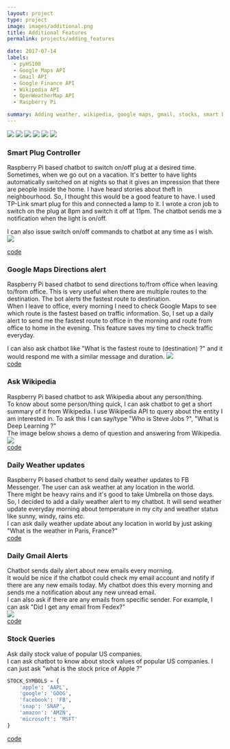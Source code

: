 ```yaml
---
layout: project
type: project
image: images/additional.png
title: Additional Features
permalink: projects/adding_features

date: 2017-07-14
labels:
  - pyHS100
  - Google Maps API
  - Gmail API
  - Google Finance API
  - Wikipedia API
  - OpenWeatherMap API
  - Raspberry Pi

summary: Adding weather, wikipedia, google maps, gmail, stocks, smart bulb features to Raspberry Pi Chat bot.
---
```


<div class="ui small rounded images">
  <img class="ui image" src="../images/bulb.jpg">
  <img class="ui image" src="../images/gmaps.png">
  <img class="ui image" src="../images/gmail.png">
  <img class="ui image" src="../images/wiki.png">
  <img class="ui image" src="../images/weather.jpg">
  <img class="ui image" src="../images/stock.png">
</div>

### Smart Plug Controller
Raspberry Pi based chatbot to switch on/off plug at a desired time.<br/>
Sometimes, when we go out on a vacation. It's better to have lights automatically switched on at nights so that it gives an impression that there are people inside the home. I have heard stories about theft in neighbourhood. So, I thought this would be a good feature to have. I used TP-Link smart plug for this and connected a lamp to it. I wrote a cron job to switch on the plug at 8pm and switch it off at 11pm. The chatbot sends me a notification when the light is on/off.

I can also issue switch on/off commands to chatbot at any time as I wish.<br/>
<img class="ui medium center rounded image" src="../images/plug_alert.png">

[code](https://github.com/arunn314/smartybot/blob/master/plug_handler.py)  


### Google Maps Directions alert
Raspberry Pi based chatbot to send directions to/from office when leaving to/from office. This is very useful when there are multiple routes to the destination. The bot alerts the fastest route to destination.<br/>
When I leave to office, every morning I need to check Google Maps to see which route is the fastest based on traffic information. So, I set up a daily alert to send me the fastest route to office in the morning and route from office to home in the evening. This feature saves my time to check traffic everyday.

I can also ask chatbot like "What is the fastest route to (destination) ?" and it would respond me with a similar message and duration.
<img class="ui medium center rounded image" src="../images/traffic_alert.png"><br/>
[code](https://github.com/arunn314/smartybot/blob/master/gmaps_handler.py)

### Ask Wikipedia
Raspberry Pi based chatbot to ask Wikipedia about any person/thing.  
To know about some person/thing quick, I can ask chatbot to get a short summary of it from Wikipedia. I use Wikipedia API to query about the entity I am interested in.
To ask this I can say/type "Who is Steve Jobs ?", "What is Deep Learning ?"<br/>
The image below shows a demo of question and answering from Wikipedia.
<img class="ui medium center rounded image" src="../images/wiki_alert.png"><br/>
[code](https://github.com/arunn314/smartybot/blob/master/wiki_handler.py)

### Daily Weather updates
Raspberry Pi based chatbot to send daily weather updates to FB Messenger. The user can ask weather at any location in the world.<br/>
There might be heavy rains and it's good to take Umbrella on those days. So, I decided to add a daily weather alert to my chatbot. It will send weather update everyday morning about temperature in my city and weather status like sunny, windy, rains etc.<br/>
I can ask daily weather update about any location in world by just asking "What is the weather in Paris, France?"<br/>
[code](https://github.com/arunn314/smartybot/blob/master/weather_handler.py)

### Daily Gmail Alerts
Chatbot sends daily alert about new emails every morning.<br/>
It would be nice if the chatbot could check my email account and notify if there are any new emails today. My chatbot does this every morning and sends me a notification about any new unread email.<br/>
I can also ask if there are any emails from specific sender.
For example, I can ask "Did I get any email from Fedex?"<br/>
<img class="ui medium center rounded image" src="../images/email_alert.png"><br/>
[code](https://github.com/arunn314/smartybot/blob/master/gmail_handler.py)


### Stock Queries
Ask daily stock value of popular US companies.  
I can ask chatbot to know about stock values of popular US companies.
I can just ask "what is the stock price of Apple ?"<br/>
```python
STOCK_SYMBOLS = {
    'apple': 'AAPL',
    'google': 'GOOG',
    'facebook': 'FB',
    'snap': 'SNAP',
    'amazon': 'AMZN',
    'microsoft': 'MSFT'
}
```
[code](https://github.com/arunn314/smartybot/blob/master/stock_handler.py)
